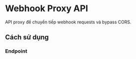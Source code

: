 # Webhook Proxy API

API proxy để chuyển tiếp webhook requests và bypass CORS.

## Cách sử dụng

### Endpoint
